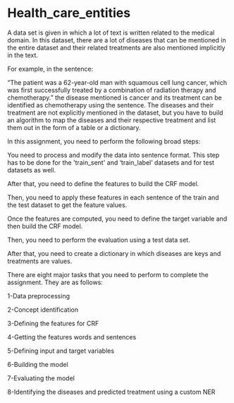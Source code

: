 # Health_care_entities

A data set is given in which a lot of text is written related to the medical domain. In this dataset, there are a lot of diseases that can be mentioned in the entire dataset and their related treatments are also mentioned implicitly in the text.

For example, in the sentence:

“The patient was a 62-year-old man with squamous cell lung cancer, which was first successfully treated by a combination of radiation therapy and chemotherapy.”
the disease mentioned is cancer and its treatment can be identified as chemotherapy using the sentence. The diseases and their treatment are not explicitly mentioned in the dataset, but you have to build an algorithm to map the diseases and their respective treatment and list them out in the form of a table or a dictionary.

In this assignment, you need to perform the following broad steps:

You need to process and modify the data into sentence format. This step has to be done for the 'train_sent' and ‘train_label’ datasets and for test datasets as well.

After that, you need to define the features to build the CRF model.

Then, you need to apply these features in each sentence of the train and the test dataset to get the feature values.

Once the features are computed, you need to define the target variable and then build the CRF model.

Then, you need to perform the evaluation using a test data set.

After that, you need to create a dictionary in which diseases are keys and treatments are values.

There are eight major tasks that you need to perform to complete the assignment. They are as follows:

1-Data preprocessing

2-Concept identification

3-Defining the features for CRF

4-Getting the features words and sentences

5-Defining input and target variables

6-Building the model

7-Evaluating the model

8-Identifying the diseases and predicted treatment using a custom NER

